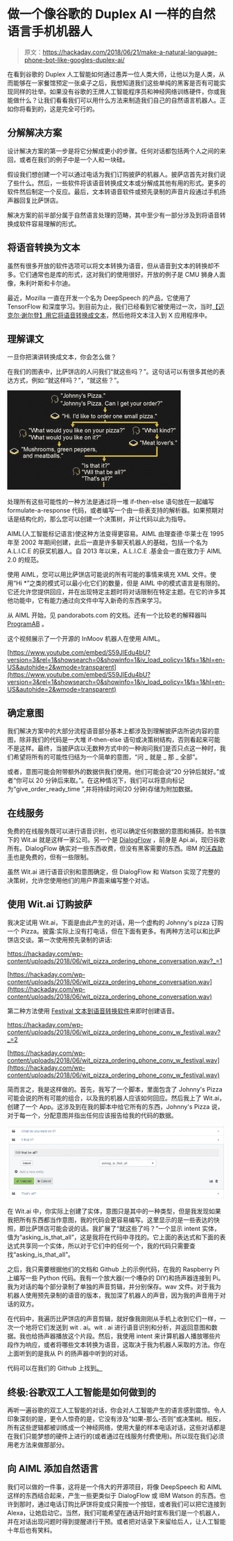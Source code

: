 # 做一个像谷歌的 Duplex AI 一样的自然语言手机机器人

> 原文：<https://hackaday.com/2018/06/21/make-a-natural-language-phone-bot-like-googles-duplex-ai/>

在看到谷歌的 Duplex 人工智能如何通过愚弄一位人类大师，让他以为是人类，从而能够在一家餐馆预定一张桌子之后，我想知道我们这些单纯的黑客是否有可能实现同样的壮举。如果没有谷歌的王牌人工智能程序员和神经网络训练硬件，你或我能做什么？让我们看看我们可以用什么方法来制造我们自己的自然语言机器人。正如你将看到的，这是完全可行的。

## 分解解决方案

设计解决方案的第一步是将它分解成更小的步骤。任何对话都包括两个人之间的来回，或者在我们的例子中是一个人和一块硅。

假设我们想创建一个可以通过电话为我们订购披萨的机器人。披萨店首先对我们说了些什么。然后，一些软件将该语音转换成文本或分解成其他有用的形式。更多的软件然后制定一个反应。最后，文本转语音软件或预先录制的声音片段通过手机扬声器回复比萨饼店。

解决方案的前半部分属于自然语言处理的范畴，其中至少有一部分涉及到将语音转换成软件容易理解的形式。

## 将语音转换为文本

虽然有很多开放的软件选项可以将文本转换为语音，但从语音到文本的转换却不多。它们通常也是库的形式，这对我们的使用很好。开放的例子是 CMU 狮身人面像，朱利叶斯和卡尔迪。

最近，Mozilla 一直在开发一个名为 DeepSpeech 的产品，它使用了 TensorFlow 和深度学习。到目前为止，我们已经看到它被使用过一次，当时[【迈克尔·谢尔登】用它将语音转换成文本](https://hackaday.com/2018/01/17/speech-recognition-for-linux-gets-a-little-closer/)，然后他将文本注入到 X 应用程序中。

## 理解课文

一旦你把演讲转换成文本，你会怎么做？

在我们的图表中，比萨饼店的人问我们“就这些吗？”。这句话可以有很多其他的表达方式，例如:“就这样吗？”，“就这些？”。

![Pizza ordering chatbot decision tree](img/96d7cf2602fa9c356a838407d7a630b8.png)

处理所有这些可能性的一种方法是通过将一堆 if-then-else 语句放在一起编写 formulate-a-response 代码，或者编写一个由一些表支持的解析器。如果预期对话是结构化的，那么您可以创建一个决策树，并让代码以此为指导。

AIML(人工智能标记语言)使这种方法变得更容易。AIML 由理查德·华莱士在 1995 年至 2002 年期间创建，此后一直是许多聊天机器人的基础，包括一个名为 A.L.I.C.E 的获奖机器人。自 2013 年以来，A.L.I.C.E .基金会一直在致力于 AIML 2.0 的规范。

使用 AIML，您可以用比萨饼店可能说的所有可能的事情来填充 XML 文件。使用“Hi *”之类的模式可以最小化它们的数量，但是 AIML 中的模式语言是有限的。它还允许您提供回应，并在出现特定主题时将对话限制在特定主题。在它的许多其他功能中，它有能力通过向文件中写入新奇的东西来学习。

从 AIML 开始，见 pandorabots.com 的文档。还有一个比较老的解释器叫 [ProgramAB](https://code.google.com/archive/p/program-ab/) 。

这个视频展示了一个开源的 InMoov 机器人在使用 AIML。

 [https://www.youtube.com/embed/S59JlEdu4bU?version=3&rel=1&showsearch=0&showinfo=1&iv_load_policy=1&fs=1&hl=en-US&autohide=2&wmode=transparent](https://www.youtube.com/embed/S59JlEdu4bU?version=3&rel=1&showsearch=0&showinfo=1&iv_load_policy=1&fs=1&hl=en-US&autohide=2&wmode=transparent)



## 确定意图

我们解决方案中的大部分流程语音部分基本上都涉及到理解披萨店所说内容的意图，除非我们的代码是一大堆 if-then-else 语句或决策树结构，否则看起来可能不是这样。最终，当披萨店以无数种方式中的一种询问我们是否只点这一种时，我们希望将所有的可能性归结为一个简单的意图，“问 _ 就是 _ 那 _ 全部”。

或者，意图可能会附带额外的数据供我们使用。他们可能会说“20 分钟后就好。”或者“你可以 20 分钟后来取。”。在这种情况下，我们可以将意向标记为“give_order_ready_time ”,并将持续时间(20 分钟)存储为附加数据。

## 在线服务

免费的在线服务既可以进行语音识别，也可以确定任何数据的意图和捕获。脸书旗下的 Wit.ai 就是这样一家公司。另一个是 [DialogFlow](https://dialogflow.com/) ，前身是 Api.ai，现归谷歌所有。DialogFlow 确实对一些东西收费，但没有黑客需要的东西。IBM 的[沃森助手](https://console.bluemix.net/docs/services/conversation/index.html)也是免费的，但有一些限制。

虽然 Wit.ai 进行语音识别和意图确定，但 DialogFlow 和 Watson 实现了完整的决策树，允许您使用他们的用户界面来编写整个对话。

## 使用 Wit.ai 订购披萨

我决定试用 Wit.ai，下面是由此产生的对话，用一个虚构的 Johnny's pizza 订购一个 Pizza。披露:实际上没有打电话，但在下面有更多。有两种方法可以和比萨饼店交谈。第一次使用预先录制的讲话:

<https://hackaday.com/wp-content/uploads/2018/06/wit_pizza_ordering_phone_conversation.wav?_=1>

[https://hackaday.com/wp-content/uploads/2018/06/wit_pizza_ordering_phone_conversation.wav](https://hackaday.com/wp-content/uploads/2018/06/wit_pizza_ordering_phone_conversation.wav)

第二种方法使用 [Festival 文本到语音转换软件](https://elinux.org/RPi_Text_to_Speech_(Speech_Synthesis))来即时创建语音。

<https://hackaday.com/wp-content/uploads/2018/06/wit_pizza_ordering_phone_conv_w_festival.wav?_=2>

[https://hackaday.com/wp-content/uploads/2018/06/wit_pizza_ordering_phone_conv_w_festival.wav](https://hackaday.com/wp-content/uploads/2018/06/wit_pizza_ordering_phone_conv_w_festival.wav)

简而言之，我是这样做的。首先，我写了一个脚本，里面包含了 Johnny's Pizza 可能会说的所有可能的组合，以及我的机器人应该如何回应。然后我上了 Wit.ai，创建了一个 App。这涉及到在我的脚本中给它所有的东西，Johnny's Pizza 说，对于每一个，分配意图并指出任何应该报告给我的代码的数据。

![Wit.ai expressions and entities](img/c384ea7b5f1e2e9587fd56d45b78c352.png)

在 Wit.ai 中，你实际上创建了实体，意图只是其中的一种类型，但是我发现如果我把所有东西都当作意图，我的代码会更容易编写。这里显示的是一些表达的快照，即比萨饼店可能会说的话。我扩展了“就这些了吗？”一个显示 intent 实体，值为“asking_is_that_all”，这是我将在代码中寻找的。它上面的表达式和下面的表达式共享同一个实体，所以对于它们中的任何一个，我的代码只需要查找“asking_is_that_all”。

之后，我只需要根据他们的文档和 Github 上的示例代码，在我的 Raspberry Pi 上编写一些 Python 代码。我有一个放大器(一个嘈杂的 DIY)和扬声器连接到 Pi。我为对话的每个部分录制了单独的声音剪辑，并分别保存。wav 文件。对于我为机器人使用预先录制的语音的版本，我加深了机器人的声音，因为我的声音用于对话的双方。

在代码中，我遍历比萨饼店的声音剪辑，就好像我刚刚从手机上收到它们一样，一次一个地将它们发送到 wit . ai。wit . ai 进行语音识别和分析，并返回意图和数据。我也给扬声器播放这个片段。然后，我使用 intent 来计算机器人播放哪些片段作为响应，或者将哪些文本转换为语音，这取决于我为机器人采取的方法。你在上面听到的是我从 Pi 的扬声器中听到的对话。

代码可以在我们的 Github 上找到[。](https://github.com/Hack-a-Day/pizza-ordering-bot-using-wit.ai)

## 终极:谷歌双工人工智能是如何做到的

再听一遍谷歌的双工人工智能的对话，你会对人工智能产生的语言感到震惊。令人印象深刻的是，更令人惊奇的是，它没有涉及“如果-那么-否则”或决策树。相反，所有这些逻辑都被训练成一个神经网络，使用大量的样本电话对话，这些对话都是在我们只能梦想的硬件上进行的(或者通过在线服务付费使用)。所以现在我们必须用老方法来做那部分。

## 向 AIML 添加自然语言

我们可以做的一件事，这将是一个伟大的开源项目，将像 DeepSpeech 和 AIML 这样的东西结合起来，产生一些更类似于 DialogFlow 或 IBM Watson 的东西。也许到那时，通过电话订购比萨饼将变成只需按一个按钮，或者我们可以把它连接到 Alexa，让她启动它。当然，我们可能希望在通话开始时宣布我们是一个机器人，并在对话出现问题时得到提醒进行干预。或者把对话录下来留给后人，让人工智能十年后也有笑料。
